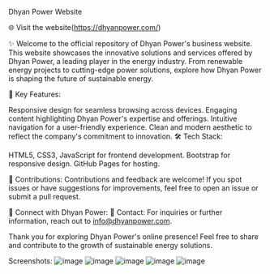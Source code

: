 Dhyan Power Website

🌐 Visit the website(https://dhyanpower.com/)

✨ Welcome to the official repository of Dhyan Power's business website. This website showcases the innovative solutions and services offered by Dhyan Power, a leading player in the energy industry. From renewable energy projects to cutting-edge power solutions, explore how Dhyan Power is shaping the future of sustainable energy.

🚀 Key Features:

Responsive design for seamless browsing across devices.
Engaging content highlighting Dhyan Power's expertise and offerings.
Intuitive navigation for a user-friendly experience.
Clean and modern aesthetic to reflect the company's commitment to innovation.
🛠️ Tech Stack:

HTML5, CSS3, JavaScript for frontend development.
Bootstrap for responsive design.
GitHub Pages for hosting.

🤝 Contributions:
Contributions and feedback are welcome! If you spot issues or have suggestions for improvements, feel free to open an issue or submit a pull request.

🔗 Connect with Dhyan Power:
📧 Contact:
For inquiries or further information, reach out to info@dhyanpower.com.

Thank you for exploring Dhyan Power's online presence! Feel free to share and contribute to the growth of sustainable energy solutions.

Screenshots:
![image](https://github.com/tharun170/dhyanpower_website/assets/103179672/5e802db6-4f54-4894-b84c-30639c39df34)
![image](https://github.com/tharun170/dhyanpower_website/assets/103179672/a6985021-f259-4bd3-8b01-accfde6939d2)
![image](https://github.com/tharun170/dhyanpower_website/assets/103179672/cf64bc43-3057-4f2f-b307-046cb21176d6)
![image](https://github.com/tharun170/dhyanpower_website/assets/103179672/20113e43-5161-4eda-95b2-e330812f7ca6)
![image](https://github.com/tharun170/dhyanpower_website/assets/103179672/a5424b8a-5ecc-4403-9af5-71987c0adb11)





